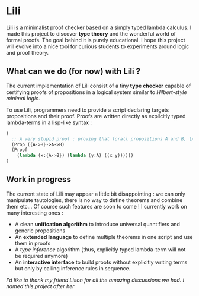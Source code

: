 # Lili

Lili is a minimalist proof checker based on a simply typed lambda calculus.
I made this project to discover **type theory** and the wonderful world of formal proofs. The goal behind it is purely educational. I hope this project will evolve into a nice tool for curious students to experiments around logic and proof theory.

## What can we do (for now) with Lili ?

The current implementation of Lili consist of a tiny **type checker** capable of certifying proofs of propositions in a logical system similar to *Hilbert-style minimal logic*.

To use Lili, programmers need to provide a script declaring targets propositions and their proof. Proofs are written directly as explicitly typed lambda-terms in a lisp-like syntax :

```scheme
(
  ;; A very stupid proof : proving that forall propositions A and B, (A -> B) -> A -> B
  (Prop ({A->B}->A->B)
  (Proof
    (lambda (x:{A->B}) (lambda (y:A) ((x y))))))
)
```

## Work in progress

The current state of Lili may appear a little bit disappointing : we can only manipulate tautologies, there is no way to define theorems and combine them etc... Of course such features are soon to come ! I currently work on many interesting ones :

+ A clean **unification algorithm** to introduce universal quantifiers and generic propositions
+ An **extended language** to define multiple theorems in one script and use them in proofs
+ A *type inference* algorithm (thus, explicitly typed lambda-term will not be required anymore)
+ An **interactive interface** to build proofs without explicitly writing terms but only by calling inference rules in sequence.

<!-- **Axioms** :
  + `A -> B -> A` (**K**)
  + `(A -> B -> C) -> (A -> B) -> A -> C` (**S**)
  + `A -> A` (**I**)

**Rules** :
  + Modus Ponens only (if one can derive `A` and `A -> B` from context, so `B` can be derived)

**Notes** :
  + From axioms **K** and **S** we can derive a third axiom **I** : `A -> A` -->

*I'd like to thank my friend Lison for all the amazing discussions we had. I named this project after her*